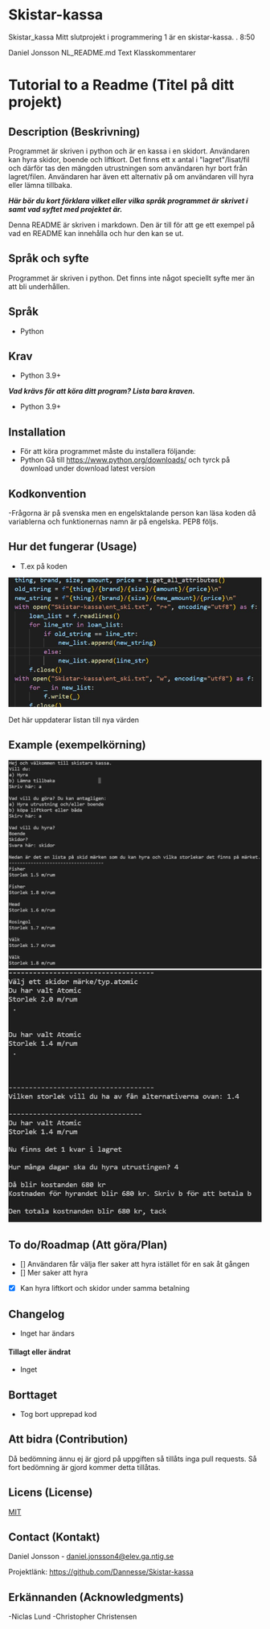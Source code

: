 # Skistar-kassa
Skistar_kassa
Mitt slutprojekt i programmering 1 är en skistar-kassa. 
.
8:50

Daniel Jonsson
NL_README.md
Text
Klasskommentarer

# Tutorial to a Readme (Titel på ditt projekt)

## Description (Beskrivning)
Programmet är skriven i python och är en kassa i en skidort. Användaren kan hyra skidor, boende och liftkort. Det finns ett x antal i "lagret"/lisat/fil och därför tas den mängden utrustningen som användaren hyr bort från lagret/filen. Användaren har även ett alternativ på om användaren vill hyra eller lämna tillbaka.

***Här bör du kort förklara vilket eller vilka språk programmet är skrivet i samt vad syftet med projektet är.***

Denna README är skriven i markdown. Den är till för att ge ett exempel på vad en README kan innehålla och hur den kan se ut.

## Språk och syfte
Programmet är skriven i python. Det finns inte något speciellt syfte mer än att bli underhållen.  

## Språk
- Python

## Krav
- Python 3.9+


***Vad krävs för att köra ditt program? Lista bara kraven.***

- Python 3.9+

## Installation
- För att köra programmet måste du installera följande:
- Python 
    Gå till https://www.python.org/downloads/ och tyrck på download under download latest version


## Kodkonvention
-Frågorna är på svenska men en engelsktalande person kan läsa koden då variablerna och funktionernas namn är på engelska. PEP8 följs.


## Hur det fungerar (Usage)
- T.ex på koden  
<img src ="./IMG/Exempel_kod.jpg">   

    
Det här uppdaterar listan till nya värden


## Example (exempelkörning)

<img src ="./IMG/img 1.jpg">
<img src ="./IMG/img 2.jpg">



## To do/Roadmap (Att göra/Plan)
- [] Användaren får välja fler saker att hyra istället för en sak åt gången
- [] Mer saker att hyra
- [x] Kan hyra liftkort och skidor under samma betalning

## Changelog
- Inget har ändars 

#### Tillagt eller ändrat
- Inget

## Borttaget

- Tog bort upprepad kod

## Att bidra (Contribution)


Då bedömning ännu ej är gjord på uppgiften så tillåts inga pull requests. Så fort bedömning är gjord kommer detta tillåtas.  



## Licens (License)

[MIT](https://choosealicense.com/licenses/mit/)

## Contact (Kontakt)
Daniel Jonsson - daniel.jonsson4@elev.ga.ntig.se

Projektlänk: https://github.com/Dannesse/Skistar-kassa

## Erkännanden (Acknowledgments)
-Niclas Lund
-Christopher Christensen